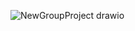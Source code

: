 ![NewGroupProject drawio](https://github.com/rcyerg/Ryan-Group-Froilan-Project/assets/162353590/7e08d9f5-bad6-422f-aa13-58decce300d4)
